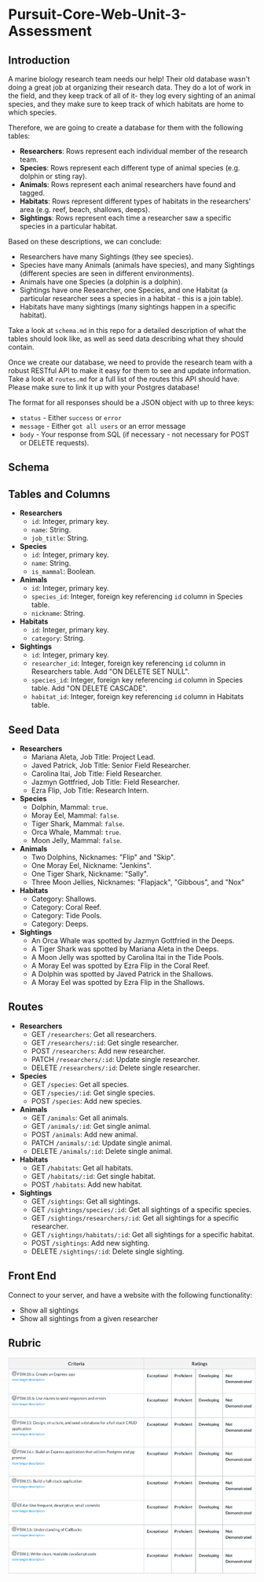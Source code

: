 # Pursuit-Core-Web-Unit-3-Assessment

## Introduction

A marine biology research team needs our help! Their old database wasn't doing a great job at organizing their research data. They do a lot of work in the field, and they keep track of all of it- they log every sighting of an animal species, and they make sure to keep track of which habitats are home to which species.

Therefore, we are going to create a database for them with the following tables:

- **Researchers**: Rows represent each individual member of the research team.
- **Species**: Rows represent each different type of animal species (e.g. dolphin or sting ray).
- **Animals**: Rows represent each animal researchers have found and tagged.
- **Habitats**: Rows represent different types of habitats in the researchers' area (e.g. reef, beach, shallows, deeps).
- **Sightings**: Rows represent each time a researcher saw a specific species in a particular habitat.

Based on these descriptions, we can conclude:

- Researchers have many Sightings (they see species).
- Species have many Animals (animals have species), and many Sightings (different species are seen in different environments).
- Animals have one Species (a dolphin is a dolphin).
- Sightings have one Researcher, one Species, and one Habitat (a particular researcher sees a species in a habitat - this is a join table).
- Habitats have many sightings (many sightings happen in a specific habitat).

Take a look at `schema.md` in this repo for a detailed description of what the tables should look like, as well as seed data describing what they should contain.

Once we create our database, we need to provide the research team with a robust RESTful API to make it easy for them to see and update information. Take a look at `routes.md` for a full list of the routes this API should have. Please make sure to link it up with your Postgres database!

The format for all responses should be a JSON object with up to three keys:

- `status` - Either `success` or `error`
- `message` - Either `got all users` or an error message
- `body` - Your response from SQL (if necessary - not necessary for POST or DELETE requests).

## Schema

## Tables and Columns

- **Researchers**
  - `id`: Integer, primary key.
  - `name`: String.
  - `job_title`: String.
- **Species**
  - `id`: Integer, primary key.
  - `name`: String.
  - `is_mammal`: Boolean.
- **Animals**
  - `id`: Integer, primary key.
  - `species_id`: Integer, foreign key referencing `id` column in Species table.
  - `nickname`: String.
- **Habitats**
  - `id`: Integer, primary key.
  - `category`: String.
- **Sightings**
  - `id`: Integer, primary key.
  - `researcher_id`: Integer, foreign key referencing `id` column in Researchers table. Add "ON DELETE SET NULL".
  - `species_id`: Integer, foreign key referencing `id` column in Species table. Add "ON DELETE CASCADE".
  - `habitat_id`: Integer, foreign key referencing `id` column in Habitats table.

## Seed Data

- **Researchers**
  - Mariana Aleta, Job Title: Project Lead.
  - Javed Patrick, Job Title: Senior Field Researcher.
  - Carolina Itai, Job Title: Field Researcher.
  - Jazmyn Gottfried, Job Title: Field Researcher.
  - Ezra Flip, Job Title: Research Intern.
- **Species**
  - Dolphin, Mammal: `true`.
  - Moray Eel, Mammal: `false`.
  - Tiger Shark, Mammal: `false`.
  - Orca Whale, Mammal: `true`.
  - Moon Jelly, Mammal: `false`.
- **Animals**
  - Two Dolphins, Nicknames: "Flip" and "Skip".
  - One Moray Eel, Nickname: "Jenkins".
  - One Tiger Shark, Nickname: "Sally".
  - Three Moon Jellies, Nicknames: "Flapjack", "Gibbous", and "Nox"
- **Habitats**
  - Category: Shallows.
  - Category: Coral Reef.
  - Category: Tide Pools.
  - Category: Deeps.
- **Sightings**
  - An Orca Whale was spotted by Jazmyn Gottfried in the Deeps.
  - A Tiger Shark was spotted by Mariana Aleta in the Deeps.
  - A Moon Jelly was spotted by Carolina Itai in the Tide Pools.
  - A Moray Eel was spotted by Ezra Flip in the Coral Reef.
  - A Dolphin was spotted by Javed Patrick in the Shallows.
  - A Moray Eel was spotted by Ezra Flip in the Shallows.
  
  
## Routes

- **Researchers**
  - GET `/researchers`: Get all researchers.
  - GET `/researchers/:id`: Get single researcher.
  - POST `/researchers`: Add new researcher.
  - PATCH `/researchers/:id`: Update single researcher.
  - DELETE `/researchers/:id`: Delete single researcher.
- **Species**
  - GET `/species`: Get all species.
  - GET `/species/:id`: Get single species.
  - POST `/species`: Add new species.
- **Animals**
  - GET `/animals`: Get all animals.
  - GET `/animals/:id`: Get single animal.
  - POST `/animals`: Add new animal.
  - PATCH `/animals/:id`: Update single animal.
  - DELETE `/animals/:id`: Delete single animal.
- **Habitats**
  - GET `/habitats`: Get all habitats.
  - GET `/habitats/:id`: Get single habitat.
  - POST `/habitats`: Add new habitat.
- **Sightings**
  - GET `/sightings`: Get all sightings.
  - GET `/sightings/species/:id`: Get all sightings of a specific species.
  - GET `/sightings/researchers/:id`: Get all sightings for a specific researcher.
  - GET `/sightings/habitats/:id`: Get all sightings for a specific habitat.
  - POST `/sightings`: Add new sighting.
  - DELETE `/sightings/:id`: Delete single sighting.

## Front End

Connect to your server, and have a website with the following functionality:

- Show all sightings
- Show all sightings from a given researcher

## Rubric

![databaseRubric](./databaseRubric.png)
